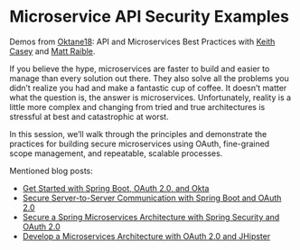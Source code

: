 # Microservice API Security Examples

Demos from [Oktane18](https://www.okta.com/oktane18/): API and Microservices Best Practices with [Keith Casey](https://twitter.com/caseysoftware) and [Matt Raible](https://twitter.com/mraible).

If you believe the hype, microservices are faster to build and easier to manage than every solution out there. They also solve all the problems you didn’t realize you had and make a fantastic cup of coffee. It doesn’t matter what the question is, the answer is microservices. Unfortunately, reality is a little more complex and changing from tried and true architectures is stressful at best and catastrophic at worst.

In this session, we’ll walk through the principles and demonstrate the practices for building secure microservices using OAuth, fine-grained scope management, and repeatable, scalable processes.

Mentioned blog posts:

* [Get Started with Spring Boot, OAuth 2.0, and Okta](https://developer.okta.com/blog/2017/03/21/spring-boot-oauth)
* [Secure Server-to-Server Communication with Spring Boot and OAuth 2.0](https://developer.okta.com/blog/2018/04/02/client-creds-with-spring-boot)
* [Secure a Spring Microservices Architecture with Spring Security and OAuth 2.0](https://developer.okta.com/blog/2018/02/13/secure-spring-microservices-with-oauth)
* [Develop a Microservices Architecture with OAuth 2.0 and JHipster](https://developer.okta.com/blog/2018/03/01/develop-microservices-jhipster-oauth)
